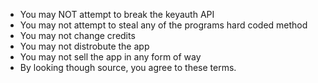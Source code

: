 - You may NOT attempt to break the keyauth API
- You may not attempt to steal any of the programs hard coded method
- You may not change credits
- You may not distrobute the app
- You may not sell the app in any form of way
- By looking though source, you agree to these terms.
